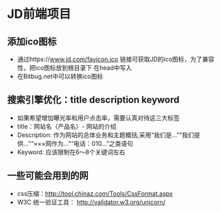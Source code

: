 # JD前端项目

## 添加ico图标 ##
* 通过https://www.jd.com/favicon.ico 链接可获取JD的ico图标，为了兼容性，把ico图标放到根目录下
  在head中写入
      <link rel="shortcut icon" href="favicon.ico">
* 在Bitbug.net中可以转换ico图标

## 搜索引擎优化：title description keyword ##
* 如果希望增加曝光率和用户点击率，需要认真对待这三大标签
* title：网站名（产品名）- 网站的介绍
* Description: 作为网站的总体业务和主题概括,采用“我们是…”“我们提供…”“×××网作为…”“电话：010…”之类语句
* Keyword: 应该限制在6～8个关键词左右

## 一些可能会用到的网
* css压缩：http://tool.chinaz.com/Tools/CssFormat.aspx
* W3C 统一验证工具： http://validator.w3.org/unicorn/
